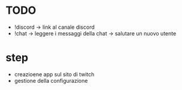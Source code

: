 # TODO

- !discord -> link al canale discord
- !chat -> leggere i messaggi della chat -> salutare un nuovo utente


# step

- creazioene app sul sito di twitch
- gestione della configurazione